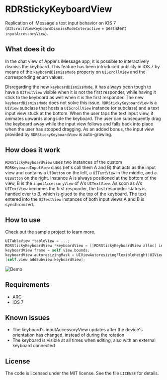 RDRStickyKeyboardView
=====================

Replication of iMessage's text input behavior on iOS 7 (`UIScrollViewKeyboardDismissModeInteractive` + persistent `inputAccessoryView`).

## What does it do
In the chat view of Apple's iMessage app, it is possible to interactively dismiss the keyboard. This feature has been introduced publicly in iOS 7 by means of the `keyboardDismissMode` property on `UIScrollView` and the corresponding enum values. 

Disregarding the new `keyboardDismissMode`, it has always been tough to have a `UITextView` visible when it is not the first responder, while having it stick to the keyboard as well when it is the first responder. The new `keyboardDismissMode` does not solve this issue. `RDRStickyKeyboardView` is a `UIView` subclass that hosts a `UIScrollView` instance (or subclass) and a text input view stuck at the bottom. When the user taps the text input view, it animates upwards alongside the keyboard. The user can subsequently drag the keyboard away while the input view follows and falls back into place when the user has stopped dragging. As an added bonus, the input view provided by `RDRStickyKeyboardView` is auto-growing.

## How does it work
`RDRStickyKeyboardView` uses two instances of the custom `RDRKeyboardInputView` class (let's call them A and B) that acts as the input view and contains a `UIButton` on the left, a `UITextView` in the middle, and a `UIButton` on the right. Instance A is always positioned at the bottom of the view, B is the `inputAccessoryView` of A's `UITextView`. As soon as A's `UITextView` becomes the first responder, the first responder status is handed over to B, which is glued to the top of the keyboard. The text entered into the `UITextView` instances of both input views A and B is synchronized.

## How to use
Check out the sample project to learn more.

```objectivec
UITableView *tableView = ...;
RDRStickyKeyboardView *keyboardView = [[RDRStickyKeyboardView alloc] initWithScrollView:tableView];
keyboardView.frame = self.view.bounds;
keyboardView.autoresizingMask = UIViewAutoresizingFlexibleHeight|UIViewAutoresizingFlexibleWidth;
[self.view addSubview:keyboardView];
```

![Demo](Demo.gif)

## Requirements
* ARC
* iOS 7

## Known issues
* The keyboard's inputAccessoryView updates after the device's orientation has changed, instead of during the rotation
* The keyboard is visible at all times when editing, also with an external keyboard connected

## License
The code is licensed under the MIT license. See the file `LICENSE` for details.
